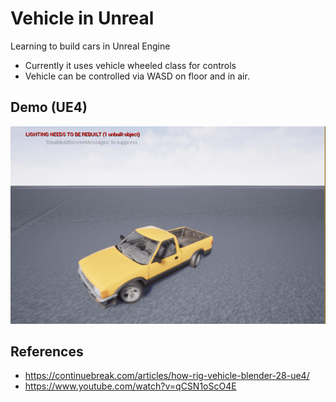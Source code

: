 # Vehicle in Unreal

Learning to build cars in Unreal Engine
- Currently it uses vehicle wheeled class for controls
- Vehicle can be controlled via WASD on floor and in air.

## Demo (UE4)

![Alt text](demo.gif)

## References
- https://continuebreak.com/articles/how-rig-vehicle-blender-28-ue4/
- https://www.youtube.com/watch?v=qCSN1oScO4E
